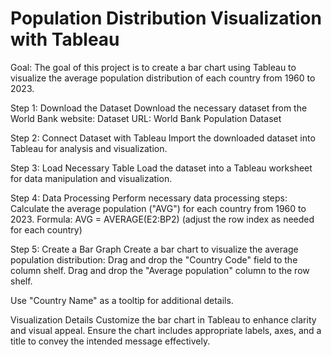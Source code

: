 # Population Distribution Visualization with Tableau

Goal: The goal of this project is to create a bar chart using Tableau to visualize the average population distribution of each country from 1960 to 2023.

Step 1: Download the Dataset
  Download the necessary dataset from the World Bank website:
  Dataset URL: World Bank Population Dataset

Step 2: Connect Dataset with Tableau
  Import the downloaded dataset into Tableau for analysis and visualization.

Step 3: Load Necessary Table
  Load the dataset into a Tableau worksheet for data manipulation and visualization.

Step 4: Data Processing
  Perform necessary data processing steps:
  Calculate the average population ("AVG") for each country from 1960 to 2023.
  Formula: AVG = AVERAGE(E2:BP2) (adjust the row index as needed for each country)

Step 5: Create a Bar Graph
  Create a bar chart to visualize the average population distribution:
    Drag and drop the "Country Code" field to the column shelf.
    Drag and drop the "Average population" column to the row shelf.

  Use "Country Name" as a tooltip for additional details.
  
  Visualization Details
    Customize the bar chart in Tableau to enhance clarity and visual appeal.
    Ensure the chart includes appropriate labels, axes, and a title to convey the intended message effectively.
